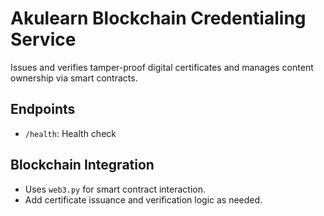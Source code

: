 # Akulearn Blockchain Credentialing Service

Issues and verifies tamper-proof digital certificates and manages content ownership via smart contracts.

## Endpoints

- `/health`: Health check

## Blockchain Integration

- Uses `web3.py` for smart contract interaction.
- Add certificate issuance and verification logic as needed.
